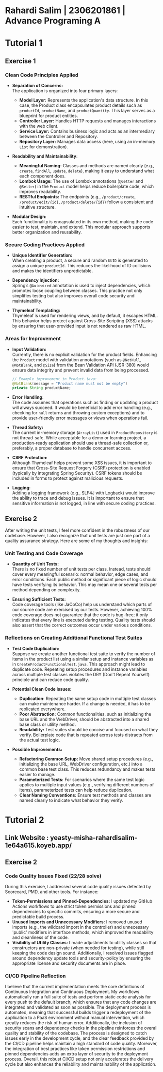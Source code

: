 # Rahardi Salim | 2306201861 | Advance Programing A

# Tutorial 1 

## Exercise 1

### Clean Code Principles Applied

- **Separation of Concerns:**  
  The application is organized into four primary layers:
    - **Model Layer:** Represents the application's data structure. In this case, the Product class encapsulates product details such as `productId`, `productName`, and `productQuantity`. This layer serves as a blueprint for product entities.
    - **Controller Layer:** Handles HTTP requests and manages interactions with the web client.
    - **Service Layer:** Contains business logic and acts as an intermediary between the Controller and Repository.
    - **Repository Layer:** Manages data access (here, using an in-memory `List` for demonstration).

- **Readability and Maintainability:**
    - **Meaningful Naming:** Classes and methods are named clearly (e.g., `create`, `findAll`, `update`, `delete`), making it easy to understand what each component does.
    - **Lombok Usage:** The use of Lombok annotations (`@Getter` and `@Setter`) in the `Product` model helps reduce boilerplate code, which improves readability.
    - **RESTful Endpoints:** The endpoints (e.g., `/product/create`, `/product/edit/{id}`, `/product/delete/{id}`) follow a consistent and intuitive structure.

- **Modular Design:**  
  Each functionality is encapsulated in its own method, making the code easier to test, maintain, and extend. This modular approach supports better organization and reusability.

### Secure Coding Practices Applied

- **Unique Identifier Generation:**  
  When creating a product, a secure and random `UUID` is generated to assign a unique `productId`. This reduces the likelihood of ID collisions and makes the identifiers unpredictable.

- **Dependency Injection:**  
  Spring’s `@Autowired` annotation is used to inject dependencies, which promotes loose coupling between classes. This practice not only simplifies testing but also improves overall code security and maintainability.

- **Thymeleaf Templating:**  
  Thymeleaf is used for rendering views, and by default, it escapes HTML. This behavior helps protect against Cross-Site Scripting (XSS) attacks by ensuring that user-provided input is not rendered as raw HTML.

### Areas for Improvement

- **Input Validation:**  
  Currently, there is no explicit validation for the product fields. Enhancing the `Product` model with validation annotations (such as `@NotNull`, `@NotBlank`, and `@Size`) from the Bean Validation API (JSR-380) would ensure data integrity and prevent invalid data from being processed.
  ```java
  // Example improvement in Product.java:
  @NotBlank(message = "Product name must not be empty")
  private String productName;
  ```

- **Error Handling:**  
  The code assumes that operations such as finding or updating a product will always succeed. It would be beneficial to add error handling (e.g., checking for `null` returns and throwing custom exceptions) and to provide user-friendly error messages or views when operations fail.

- **Thread Safety:**  
  The current in-memory storage (`ArrayList`) used in `ProductRepository` is not thread-safe. While acceptable for a demo or learning project, a production-ready application should use a thread-safe collection or, preferably, a proper database to handle concurrent access.

- **CSRF Protection:**  
  Although Thymeleaf helps prevent some XSS issues, it is important to ensure that Cross-Site Request Forgery (CSRF) protection is enabled (typically by integrating Spring Security). CSRF tokens should be included in forms to protect against malicious requests.

- **Logging:**  
  Adding a logging framework (e.g., SLF4J with Logback) would improve the ability to trace and debug issues. It is important to ensure that sensitive information is not logged, in line with secure coding practices.

## Exercise 2

After writing the unit tests, I feel more confident in the robustness of our codebase. However, I also recognize that unit tests are just one part of a quality assurance strategy. Here are some of my thoughts and insights:

### Unit Testing and Code Coverage
- **Quantity of Unit Tests:**  
  There is no fixed number of unit tests per class. Instead, tests should cover every meaningful scenario: normal behavior, edge cases, and error conditions. Each public method or significant piece of logic should have tests verifying its behavior. This may mean one or several tests per method depending on complexity.

- **Ensuring Sufficient Tests:**  
  Code coverage tools (like JaCoCo) help us understand which parts of our source code are exercised by our tests. However, achieving 100% code coverage does not guarantee that the code is bug-free; it only indicates that every line is executed during testing. Quality tests should also assert that the correct outcomes occur under various conditions.

### Reflections on Creating Additional Functional Test Suites
- **Test Code Duplication:**  
  Suppose we create another functional test suite to verify the number of items in the product list using a similar setup and instance variables as in `CreateProductFunctionalTest.java`. This approach might lead to duplicate code. Repeating setup procedures and instance variables across multiple test classes violates the DRY (Don't Repeat Yourself) principle and can reduce code quality.

- **Potential Clean Code Issues:**
  - **Duplication:** Repeating the same setup code in multiple test classes can make maintenance harder. If a change is needed, it has to be replicated everywhere.
  - **Poor Abstraction:** Common functionalities, such as initializing the base URL and the WebDriver, should be abstracted into a shared base class or utility method.
  - **Readability:** Test suites should be concise and focused on what they verify. Boilerplate code that is repeated across tests distracts from the actual test logic.

- **Possible Improvements:**
  - **Refactoring Common Setup:** Move shared setup procedures (e.g., initializing the base URL, WebDriver configuration, etc.) into a common base test class. This reduces redundancy and makes tests easier to manage.
  - **Parameterized Tests:** For scenarios where the same test logic applies to multiple input values (e.g., verifying different numbers of items), parameterized tests can help reduce duplication.
  - **Clear Naming Conventions:** Ensure test methods and classes are named clearly to indicate what behavior they verify.

# Tutorial 2 

## Link Website : yeasty-misha-rahardisalim-1e64a615.koyeb.app/

## Exercise 2

### Code Quality Issues Fixed (22/28 solve)
During this exercise, I addressed several code quality issues detected by Scorecard, PMD, and other tools. For instance:
- **Token-Permissions and Pinned-Dependencies:** I updated my GitHub Actions workflows to use strict token permissions and pinned dependencies to specific commits, ensuring a more secure and predictable build process.
- **Unused Imports and Unnecessary Modifiers:** I removed unused imports (e.g., the wildcard import in the controller) and unnecessary 'public' modifiers in interface methods, which improved the readability and cleanliness of the code.
- **Visibility of Utility Classes:** I made adjustments to utility classes so that constructors are non-private (when needed for testing), while still keeping the code design sound. Additionally, I resolved issues flagged around dependency update tools and security-policy by ensuring the appropriate license and security documents are in place.

### CI/CD Pipeline Reflection
I believe that the current implementation meets the core definitions of Continuous Integration and Continuous Deployment. My workflows automatically run a full suite of tests and perform static code analysis for every push to the default branch, which ensures that any code changes are integrated and validated as soon as possible. The deployment process is automated, meaning that successful builds trigger a redeployment of the application to a PaaS environment without manual intervention, which greatly reduces the risk of human error. Additionally, the inclusion of security scans and dependency checks in the pipeline reinforces the overall quality and stability of the codebase. The process is designed to catch issues early in the development cycle, and the clear feedback provided by the CI/CD pipeline helps maintain a high standard of code quality. Moreover, the integration of best practices like token permission restrictions and pinned dependencies adds an extra layer of security to the deployment process. Overall, this robust CI/CD setup not only accelerates the delivery cycle but also enhances the reliability and maintainability of the application.
